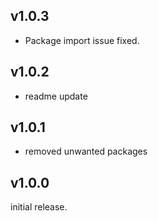 ## v1.0.3

 - Package import issue fixed.

## v1.0.2

 - readme update

## v1.0.1

 - removed unwanted packages

## v1.0.0

initial release.